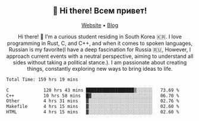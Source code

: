<h2 align="center">👋 Hi there! Всем привет!</h2>
<p align="center">
  <a href="https://urdekcah.ru">Website</a> •
  <a href="https://urdekcah.blog">Blog</a>
</p>

<p align="center">
  Hi there! 👋 I'm a curious student residing in South Korea 🇰🇷. I love programming in Rust, C, and C++, and when it comes to spoken languages, Russian is my favorite(I have a deep fascination for Russia 🇷🇺, However, I approach current events with a neutral perspective, aiming to understand all sides without taking a political stance.). I am passionate about creating things, constantly exploring new ways to bring ideas to life.
</p>

<!--START_SECTION:waka-->

```txt
Total Time: 159 hrs 19 mins

C             120 hrs 43 mins ██████████████████▒░░░░░░   73.69 %
C++           10 hrs 58 mins  █▓░░░░░░░░░░░░░░░░░░░░░░░   06.70 %
Other         4 hrs 31 mins   ▓░░░░░░░░░░░░░░░░░░░░░░░░   02.76 %
Makefile      4 hrs 15 mins   ▓░░░░░░░░░░░░░░░░░░░░░░░░   02.60 %
HTML          4 hrs 15 mins   ▓░░░░░░░░░░░░░░░░░░░░░░░░   02.60 %
```

<!--END_SECTION:waka-->

<!--
**urdekcah/urdekcah** is a ✨ _special_ ✨ repository because its `README.md` (this file) appears on your GitHub profile.

Here are some ideas to get you started:

- 🔭 I’m currently working on ...
- 🌱 I’m currently learning ...
- 👯 I’m looking to collaborate on ...
- 🤔 I’m looking for help with ...
- 💬 Ask me about ...
- 📫 How to reach me: ...
- 😄 Pronouns: ...
- ⚡ Fun fact: ...
-->

